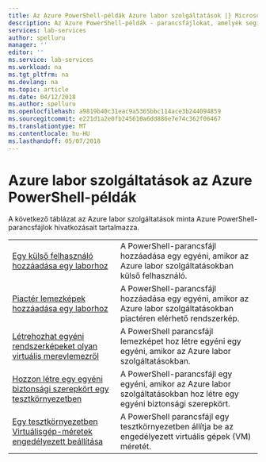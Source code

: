 ```yaml
---
title: Az Azure PowerShell-példák Azure labor szolgáltatások |} Microsoft Docs
description: Az Azure PowerShell-példák - parancsfájlokat, amelyek segítségével kezelheti a Azure labor szolgáltatások labs szolgáltatásának ismertetése
services: lab-services
author: spelluru
manager: ''
editor: ''
ms.service: lab-services
ms.workload: na
ms.tgt_pltfrm: na
ms.devlang: na
ms.topic: article
ms.date: 04/12/2018
ms.author: spelluru
ms.openlocfilehash: a9819b40c31eac9a5365bbc114ace3b244094859
ms.sourcegitcommit: e221d1a2e0fb245610a6dd886e7e74c362f06467
ms.translationtype: MT
ms.contentlocale: hu-HU
ms.lasthandoff: 05/07/2018
---
```

# <a name="azure-powershell-samples-for-azure-lab-services"></a>Azure labor szolgáltatások az Azure PowerShell-példák

A következő táblázat az Azure labor szolgáltatások minta Azure PowerShell-parancsfájlok hivatkozásait tartalmazza.

| |  |
|---|---|
|[Egy külső felhasználó hozzáadása egy laborhoz](scripts/add-external-user-to-lab.md?toc=%2fpowershell%2fmodule%2ftoc.json)| A PowerShell-parancsfájl hozzáadása egy egyéni, amikor az Azure labor szolgáltatásokban külső felhasználó. |
|[Piactér lemezképek hozzáadása egy laborhoz](scripts/add-marketplace-images-to-lab.md?toc=%2fpowershell%2fmodule%2ftoc.json)| A PowerShell-parancsfájl hozzáadása egy egyéni, amikor az Azure labor szolgáltatásokban piactéren elérhető rendszerkép. |
|[Létrehozhat egyéni rendszerképeket olyan virtuális merevlemezről](scripts/create-custom-image-from-vhd.md?toc=%2fpowershell%2fmodule%2ftoc.json)| A PowerShell parancsfájl lemezképet hoz létre egyéni egy egyéni, amikor az Azure labor szolgáltatásokban. |
|[Hozzon létre egy egyéni biztonsági szerepkört egy tesztkörnyezetben](scripts/create-custom-role-in-lab.md?toc=%2fpowershell%2fmodule%2ftoc.json)| A PowerShell-parancsfájl egy egyéni, amikor az Azure labor szolgáltatásokban hoz létre egy egyéni biztonsági szerepkört. |
|[Egy tesztkörnyezetben Virtuálisgép-méretek engedélyezett beállítása](scripts/set-allowed-vm-sizes-in-lab.md?toc=%2fpowershell%2fmodule%2ftoc.json)| A PowerShell parancsfájl egy tesztkörnyezetben állítja be az engedélyezett virtuális gépek (VM) méretét. |

